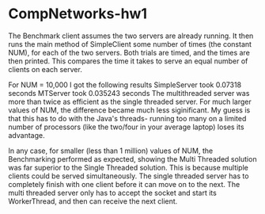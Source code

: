 CompNetworks-hw1
================

The Benchmark client assumes the two servers are already running. It then runs the main method of SimpleClient
some number of times (the constant NUM), for each of the two servers. Both trials are timed, and the times are
then printed. This compares the time it takes to serve an equal number of clients on each server.

For NUM = 10,000 I got the following results
SimpleServer took 0.07318 seconds
MTServer took 0.035243 seconds
The multithreaded server was more than twice as efficient as the single threaded server. For much larger values
of NUM, the difference became much less siginificant. My guess is that this has to do with the Java's threads-
running too many on a limited number of processors (like the two/four in your average laptop) loses its advantage.

In any case, for smaller (less than 1 million) values of NUM, the Benchmarking performed as expected, showing the
Multi Threaded solution was far superior to the Single Threaded solution. This is because multiple clients could
be served simultaneously. The single threaded server has to completely finish with one client before it can move
on to the next. The multi threaded server only has to accept the socket and start its WorkerThread, and then can
receive the next client.
